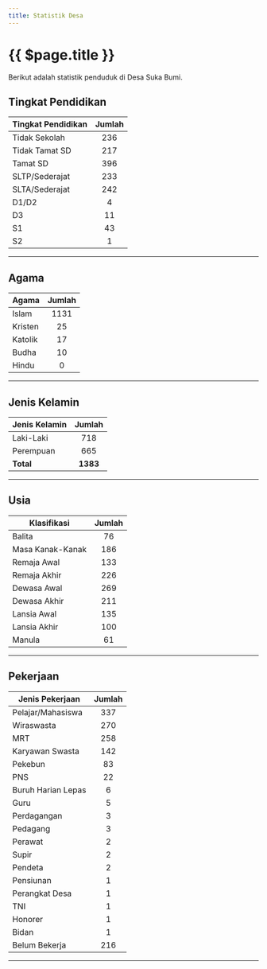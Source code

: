 ```yaml
---
title: Statistik Desa
---
```


# {{ $page.title }}

Berikut adalah statistik penduduk di Desa Suka Bumi.

## Tingkat Pendidikan

| Tingkat Pendidikan | Jumlah |
| ------------------ | :----: |
| Tidak Sekolah      |  236   |
| Tidak Tamat SD     |  217   |
| Tamat SD           |  396   |
| SLTP/Sederajat     |  233   |
| SLTA/Sederajat     |  242   |
| D1/D2              |   4    |
| D3                 |   11   |
| S1                 |   43   |
| S2                 |   1    |
---
## Agama

| Agama   | Jumlah |
| ------- | :----: |
| Islam   |  1131  |
| Kristen |   25   |
| Katolik |   17   |
| Budha   |   10   |
| Hindu   |   0    |
---
## Jenis Kelamin

| Jenis Kelamin |  Jumlah  |
| ------------- | :------: |
| Laki-Laki     |   718    |
| Perempuan     |   665    |
| **Total**     | **1383** |
---
## Usia

| Klasifikasi      | Jumlah |
| ---------------- | :----: |
| Balita           |   76   |
| Masa Kanak-Kanak |  186   |
| Remaja Awal      |  133   |
| Remaja Akhir     |  226   |
| Dewasa Awal      |  269   |
| Dewasa Akhir     |  211   |
| Lansia Awal      |  135   |
| Lansia Akhir     |  100   |
| Manula           |   61   |
---
## Pekerjaan

| Jenis Pekerjaan    | Jumlah |
| ------------------ | :----: |
| Pelajar/Mahasiswa  |  337   |
| Wiraswasta         |  270   |
| MRT                |  258   |
| Karyawan Swasta    |  142   |
| Pekebun            |   83   |
| PNS                |   22   |
| Buruh Harian Lepas |   6    |
| Guru               |   5    |
| Perdagangan        |   3    |
| Pedagang           |   3    |
| Perawat            |   2    |
| Supir              |   2    |
| Pendeta            |   2    |
| Pensiunan          |   1    |
| Perangkat Desa     |   1    |
| TNI                |   1    |
| Honorer            |   1    |
| Bidan              |   1    |
| Belum Bekerja      |  216   |
---

